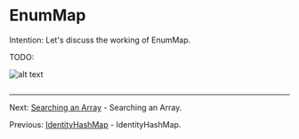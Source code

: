 # EnumMap

Intention: Let's discuss the working of EnumMap.

TODO:

![alt text](../../etc/collections/img.png "Img")

```java

```

<hr>

Next: [Searching an Array](chapter_36.md "Searching an Array") - Searching an Array.

Previous: [IdentityHashMap](chapter_34.md "IdentityHashMap") - IdentityHashMap.